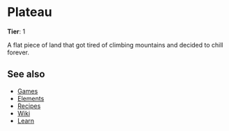 # Plateau

**Tier**: 1

A flat piece of land that got tired of climbing mountains and decided to chill forever.

## See also

* [Games](/wiki/games)
* [Elements](/wiki/elements)
* [Recipes](/wiki/recipes)
* [Wiki](/wiki/index)
* [Learn](/learn/index)